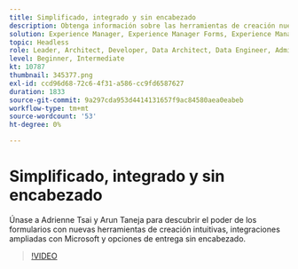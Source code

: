```yaml
---
title: Simplificado, integrado y sin encabezado
description: Obtenga información sobre las herramientas de creación nuevas e intuitivas de AEM Forms, las integraciones ampliadas con Microsoft y las opciones de entrega sin encabezado.
solution: Experience Manager, Experience Manager Forms, Experience Manager as a Cloud Service
topic: Headless
role: Leader, Architect, Developer, Data Architect, Data Engineer, Admin, User
level: Beginner, Intermediate
kt: 10787
thumbnail: 345377.png
exl-id: ccd96d68-72c6-4f31-a586-cc9fd6587627
duration: 1833
source-git-commit: 9a297cda953d4414131657f9ac84580aea0eabeb
workflow-type: tm+mt
source-wordcount: '53'
ht-degree: 0%

---
```


# Simplificado, integrado y sin encabezado

Únase a Adrienne Tsai y Arun Taneja para descubrir el poder de los formularios con nuevas herramientas de creación intuitivas, integraciones ampliadas con Microsoft y opciones de entrega sin encabezado.

>[!VIDEO](https://video.tv.adobe.com/v/345377/?quality=12&learn=on)

